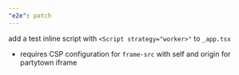 ```yaml
---
"e2e": patch
---
```


add a test inline script with `<Script strategy="worker>"` to `_app.tsx`

* requires CSP configuration for `frame-src` with self and origin for partytown iframe
